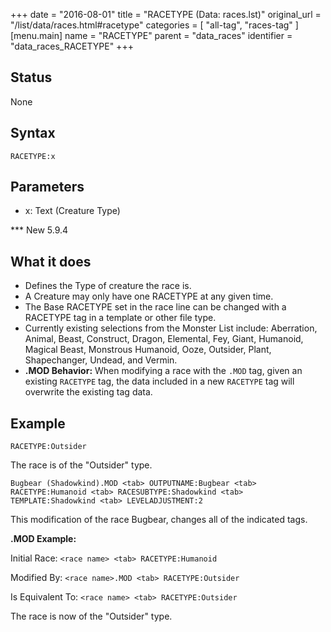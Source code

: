 +++
date = "2016-08-01"
title = "RACETYPE (Data: races.lst)"
original_url = "/list/data/races.html#racetype"
categories = [ "all-tag", "races-tag" ]
[menu.main]
    name = "RACETYPE"
    parent = "data_races"
    identifier = "data_races_RACETYPE"
+++

## Status

None

## Syntax

`RACETYPE:x`

## Parameters

-   x: Text (Creature Type)



<span id="racetype"></span> \*\*\* New 5.9.4

What it does
------------

-   Defines the Type of creature the race is.
-   A Creature may only have one RACETYPE at any given time.
-   The Base RACETYPE set in the race line can be changed with a
    RACETYPE tag in a template or other file type.
-   Currently existing selections from the Monster List include:
    Aberration, Animal, Beast, Construct, Dragon, Elemental, Fey, Giant,
    Humanoid, Magical Beast, Monstrous Humanoid, Ooze, Outsider, Plant,
    Shapechanger, Undead, and Vermin.
-   **.MOD Behavior:** When modifying a race with the `.MOD` tag, given
    an existing `RACETYPE` tag, the data included in a new `RACETYPE`
    tag will overwrite the existing tag data.

Example
-------

`RACETYPE:Outsider`

The race is of the "Outsider" type.

`Bugbear (Shadowkind).MOD <tab> OUTPUTNAME:Bugbear <tab> RACETYPE:Humanoid <tab> RACESUBTYPE:Shadowkind <tab> TEMPLATE:Shadowkind <tab> LEVELADJUSTMENT:2`

This modification of the race Bugbear, changes all of the indicated
tags.

**.MOD Example:**

Initial Race: `<race name> <tab> RACETYPE:Humanoid`

Modified By: `<race name>.MOD <tab> RACETYPE:Outsider`

Is Equivalent To: `<race name> <tab> RACETYPE:Outsider`

The race is now of the "Outsider" type.


